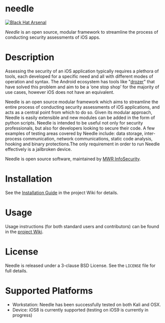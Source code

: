 # needle

[![Black Hat Arsenal](https://www.toolswatch.org/badges/arsenal/2016.svg)](https://www.blackhat.com/us-16/arsenal.html#needle)

_Needle_ is an open source, modular framework to streamline the process of conducting security assessments of iOS apps.


# Description

Assessing the security of an iOS application typically requires a plethora of tools, each developed for a specific need and all with different modes of operation and syntax. The Android ecosystem has tools like "[drozer](https://mwr.to/drozer)" that have solved this problem and aim to be a ‘one stop shop’ for the majority of use cases, however iOS does not have an equivalent.

Needle is an open source modular framework which aims to streamline the entire process of conducting security assessments of iOS applications, and acts as a central point from which to do so. Given its modular approach, Needle is easily extensible and new modules can be added in the form of python scripts. Needle is intended to be useful not only for security professionals, but also for developers looking to secure their code. A few examples of testing areas covered by Needle include: data storage, inter-process communication, network communications, static code analysis, hooking and binary protections.​ The only requirement in order to run Needle effectively is a jailbroken device.

Needle is open source software, maintained by [MWR InfoSecurity](https://www.mwrinfosecurity.com/).



# Installation

See the [Installation Guide](https://github.com/mwrlabs/needle/wiki/Installation-Guide) in the project Wiki for details.


# Usage

Usage instructions (for both standard users and contributors) can be found in the [project Wiki](https://github.com/mwrlabs/needle/wiki).


# License

Needle is released under a 3-clause BSD License. See the `LICENSE` file for full details.


# Supported Platforms

* Workstation: Needle has been successfully tested on both Kali and OSX.
* Device: iOS8 is currently supported (testing on iOS9 is currently in progress)
